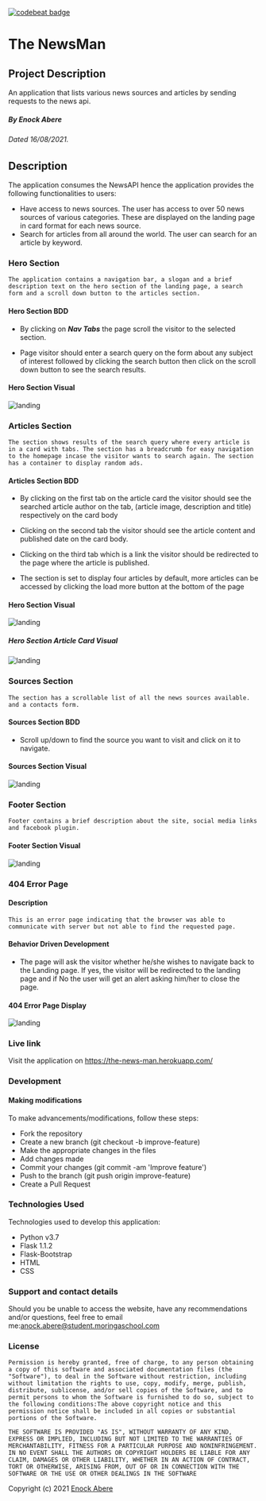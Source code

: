 [![codebeat badge](https://codebeat.co/badges/7bbb17b5-2cde-4108-aac0-eefcd439cf9f)](https://codebeat.co/projects/github-com-enockabere-the-news-man-master)
# The NewsMan
## Project Description
An application that lists various news sources and articles by sending requests to the news api. 
##### By Enock Abere 

###### Dated 16/08/2021.
## Description
The application consumes the NewsAPI hence the application provides the following functionalities to users:

- Have access to news sources. The user has access to over 50 news sources of various categories. These are displayed on the landing page in card format for each news source.
- Search for articles from all around the world. The user can search for an article by keyword.
### Hero Section
    The application contains a navigation bar, a slogan and a brief description text on the hero section of the landing page, a search form and a scroll down button to the articles section.
#### Hero Section BDD
* By clicking on ***Nav Tabs*** the page scroll the visitor to the selected section.

* Page visitor should enter a search query on the form about any subject of interest followed by clicking the search button then click on the scroll down button to see the search results.
#### Hero Section Visual
![landing](app/static/images/readme/1.png)
### Articles Section
    The section shows results of the search query where every article is in a card with tabs. The section has a breadcrumb for easy navigation to the homepage incase the visitor wants to search again. The section has a container to display random ads.
#### Articles Section BDD
* By clicking on the first tab on the article card the visitor should see the searched article author on the tab, (article image, description and title) respectively on the card body

* Clicking on the second tab the visitor should see the article content and published date on the card body.

* Clicking on the third tab which is a link the visitor should be redirected to the page where the article is published.
* The section is set to display four articles by default, more articles can be accessed by clicking the load more button at the bottom of the page
#### Hero Section Visual
![landing](app/static/images/readme/2.png)
##### Hero Section Article Card Visual
![landing](app/static/images/readme/3.png)
### Sources Section
    The section has a scrollable list of all the news sources available. and a contacts form.
#### Sources Section BDD
* Scroll up/down to find the source you want to visit and click on it to navigate.
#### Sources Section Visual
![landing](app/static/images/readme/4.png)
### Footer Section
    Footer contains a brief description about the site, social media links and facebook plugin.
#### Footer Section Visual
![landing](app/static/images/readme/6.png)
### 404 Error Page

#### Description
    This is an error page indicating that the browser was able to communicate with server but not able to find the requested page.

#### Behavior Driven Development
* The page will ask the visitor whether he/she wishes to navigate back to the Landing page. If yes, the visitor will be redirected to the landing page and if No the user will get an alert asking him/her to close the page.

#### 404 Error Page Display

![landing](app/static/images/readme/5.png)
### Live link
Visit the application on https://the-news-man.herokuapp.com/
### Development
#### Making modifications
To make advancements/modifications, follow these steps:
- Fork the repository
- Create a new branch (git checkout -b improve-feature)
- Make the appropriate changes in the files
- Add changes made
- Commit your changes (git commit -am 'Improve feature')
- Push to the branch (git push origin improve-feature)
- Create a Pull Request
### Technologies Used
Technologies used to develop this application:
- Python v3.7
- Flask 1.1.2
- Flask-Bootstrap
- HTML
- CSS
### Support and contact details
Should you be unable to access the website, have any recommendations and/or questions, feel free to email me:[anock.abere@student.moringaschool.com](mailto:anock.abere@student.moringaschool.com)
### License
    ​Permission is hereby granted, free of charge, to any person obtaining a copy of this software and associated documentation files (the "Software"), to deal in the Software without restriction, including without limitation the rights to use, copy, modify, merge, publish, distribute, sublicense, and/or sell copies of the Software, and to permit persons to whom the Software is furnished to do so, subject to the following conditions:​The above copyright notice and this permission notice shall be included in all copies or substantial portions of the Software.

    ​THE SOFTWARE IS PROVIDED "AS IS", WITHOUT WARRANTY OF ANY KIND, EXPRESS OR IMPLIED, INCLUDING BUT NOT LIMITED TO THE WARRANTIES OF MERCHANTABILITY, FITNESS FOR A PARTICULAR PURPOSE AND NONINFRINGEMENT. IN NO EVENT SHALL THE AUTHORS OR COPYRIGHT HOLDERS BE LIABLE FOR ANY CLAIM, DAMAGES OR OTHER LIABILITY, WHETHER IN AN ACTION OF CONTRACT, TORT OR OTHERWISE, ARISING FROM, OUT OF OR IN CONNECTION WITH THE SOFTWARE OR THE USE OR OTHER DEALINGS IN THE SOFTWARE

Copyright (c) 2021 [Enock Abere](https://github.com/enockabere)  
